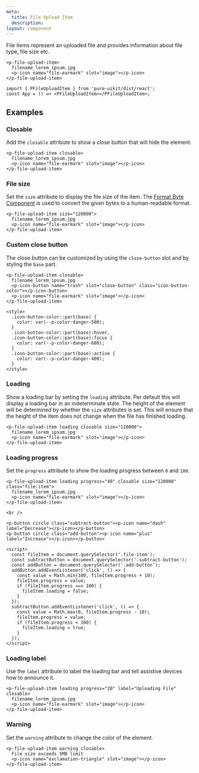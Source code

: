 ```yaml
---
meta:
  title: File Upload Item
  description:
layout: component
---
```


File items represent an uploaded file and provides information about file type, file size etc.

```html:preview
<p-file-upload-item>
  filename_lorem_ipsum.jpg
  <p-icon name="file-earmark" slot="image"></p-icon>
</p-file-upload-item>
```

```jsx:react
import { PFileUploadItem } from 'pure-uikit/dist/react';
const App = () => <PFileUploadItem></PFileUploadItem>;
```

## Examples

### Closable

Add the `closable` attribute to show a close button that will hide the element.

```html:preview
<p-file-upload-item closable>
  filename_lorem_ipsum.jpg
  <p-icon name="file-earmark" slot="image"></p-icon>
</p-file-upload-item>
```

### File size

Set the `size` attribute to display the file size of the item. The [Format Byte Component](/components/format-bytes) is used to convert the given bytes to a human-readable format.

```html:preview
<p-file-upload-item size="120000">
  filename_lorem_ipsum.jpg
  <p-icon name="file-earmark" slot="image"></p-icon>
</p-file-upload-item>
```

### Custom close button

The close button can be customized by using the `close-button` slot and by styling the `base` part.

```html:preview
<p-file-upload-item closable>
  filename_lorem_ipsum.jpg
  <p-icon-button name="trash" slot="close-button" class="icon-button-color"></p-icon-button>
  <p-icon name="file-earmark" slot="image"></p-icon>
</p-file-upload-item>

<style>
  .icon-button-color::part(base) {
    color: var(--p-color-danger-500);
  }
  .icon-button-color::part(base):hover,
  .icon-button-color::part(base):focus {
    color: var(--p-color-danger-600);
  }
  .icon-button-color::part(base):active {
    color: var(--p-color-danger-400);
  }
</style>
```

### Loading

Show a loading bar by setting the `loading` attribute. Per default this will display a loading bar in an indeterminate state. The height of the element will be determined by whether the `size` attributes is set. This will ensure that the height of the item does not change when the file has finished loading.

```html:preview
<p-file-upload-item loading closable size="120000">
  filename_lorem_ipsum.jpg
  <p-icon name="file-earmark" slot="image"></p-icon>
</p-file-upload-item>
```

### Loading progress

Set the `progress` attribute to show the loading progress between `0` and `100`.

```html:preview
<p-file-upload-item loading progress="40" closable size="120000" class="file-item">
  filename_lorem_ipsum.jpg
  <p-icon name="file-earmark" slot="image"></p-icon>
</p-file-upload-item>

<br />

<p-button circle class="subtract-button"><p-icon name="dash" label="Decrease"></p-icon></p-button>
<p-button circle class="add-button"><p-icon name="plus" label="Increase"></p-icon></p-button>

<script>
  const fileItem = document.querySelector('.file-item');
  const subtractButton = document.querySelector('.subtract-button');
  const addButton = document.querySelector('.add-button');
  addButton.addEventListener('click', () => {
    const value = Math.min(100, fileItem.progress + 10);
    fileItem.progress = value;
    if (fileItem.progress === 100) {
      fileItem.loading = false;
    }
  });
  subtractButton.addEventListener('click', () => {
    const value = Math.max(0, fileItem.progress - 10);
    fileItem.progress = value;
    if (fileItem.progress < 100) {
      fileItem.loading = true;
    }
  });
</script>
```

### Loading label

Use the `label` attribute to label the loading bar and tell assistive devices how to announce it.

```html:preview
<p-file-upload-item loading progress="20" label="Uploading File" closable>
  filename_lorem_ipsum.jpg
  <p-icon name="file-earmark" slot="image"></p-icon>
</p-file-upload-item>
```

### Warning

Set the `warning` attribute to change the color of the element.

```html:preview
<p-file-upload-item warning closable>
  File size exceeds 5MB limit
  <p-icon name="exclamation-triangle" slot="image"></p-icon>
</p-file-upload-item>
```
